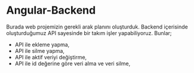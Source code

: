 # Angular-Backend

Burada web projemizin gerekli arak planını oluşturduk. Backend içerisinde oluşturduğumuz API sayesinde bir takım işler yapabiliyoruz. Bunlar;
- API ile ekleme yapma,
- API ile silme yapma,
- API ile aktif veriyi değiştirme,
- API ile id değerine göre veri alma ve veri silme,
